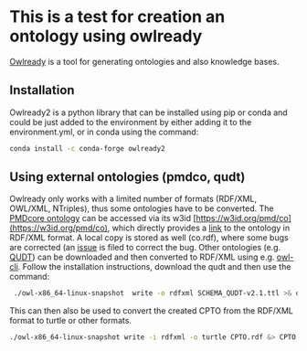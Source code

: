 # This is a test for creation an ontology using owlready
[Owlready](https://owlready2.readthedocs.io) is a tool for generating ontologies and also knowledge bases. 

## Installation
Owlready2 is a python library that can be installed using pip or conda and could be just added to the environment by either 
adding it to the environment.yml, or in conda using the command:
```bash
conda install -c conda-forge owlready2
``` 
## Using external ontologies (pmdco, qudt)
Owlready only works with a limited number of formats (RDF/XML, OWL/XML, NTriples), thus some ontologies have to be
converted. The [PMDcore ontology](https://github.com/materialdigital/core-ontology) can be accessed via its w3id
[https://w3id.org/pmd/co](https://w3id.org/pmd/co), which directly provides a 
[link](https://materialdigital.github.io/core-ontology/ontology.rdf) to the ontology in RDF/XML format. A local copy is 
stored as well (co.rdf), where some bugs are corrected (an [issue](https://github.com/materialdigital/core-ontology/issues/67)
 is filed to correct the bug. Other ontologies (e.g. [QUDT](http://qudt.org/2.1/schema/qudt)) can be downloaded
and then converted to RDF/XML using e.g. [owl-cli](https://atextor.de/owl-cli/). 
Follow the installation instructions, download the qudt and then use the command:
```bash
 ./owl-x86_64-linux-snapshot  write -o rdfxml SCHEMA_QUDT-v2.1.ttl >& qudt.rdf
```
This can then also be used to convert the created CPTO from the RDF/XML format to turtle or other formats.
```bash
./owl-x86_64-linux-snapshot write -i rdfxml -o turtle CPTO.rdf &> CPTO.ttl
```
